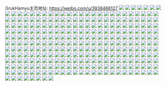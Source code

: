 GrukHamyu主页地址: https://weibo.com/u/3938468127 
![](https://wx4.sinaimg.cn/mw2000/eac0411fly1h7r3j3vln2j22c0351hdu.jpg) 
![](https://wx4.sinaimg.cn/mw2000/eac0411fly1h7ito2k6c4j211x1kw1kx.jpg) 
![](https://wx4.sinaimg.cn/mw2000/eac0411fly1h7ito59iwzj21r72mub2a.jpg) 
![](https://wx4.sinaimg.cn/mw2000/eac0411fly1h77gvqbss7j22c03401ky.jpg) 
![](https://wx4.sinaimg.cn/mw2000/eac0411fly1h77gvmvx19j22c03401ky.jpg) 
![](https://wx4.sinaimg.cn/mw2000/eac0411fly1h77gvs2k41j22c03404qr.jpg) 
![](https://wx4.sinaimg.cn/mw2000/eac0411fly1h77gwipodoj21o02yob2a.jpg) 
![](https://wx4.sinaimg.cn/mw2000/eac0411fly1h77gvg0wihj22c0340u0y.jpg) 
![](https://wx4.sinaimg.cn/mw2000/eac0411fly1h77gvk93g1j22c03404qq.jpg) 
![](https://wx4.sinaimg.cn/mw2000/eac0411fly1h77gvm0cspj22c0340qv6.jpg) 
![](https://wx4.sinaimg.cn/mw2000/eac0411fly1h77gvh55o7j20sg2dc1kx.jpg) 
![](https://wx4.sinaimg.cn/mw2000/eac0411fly1h77gvntj1sj22c0340u0x.jpg) 
![](https://wx4.sinaimg.cn/mw2000/eac0411fly1h77gvi1kfij22c0340kjn.jpg) 
![](https://wx4.sinaimg.cn/mw2000/eac0411fly1h77gvop6c8j22c03401ky.jpg) 
![](https://wx4.sinaimg.cn/mw2000/eac0411fly1h77gvpkdmtj22c0340hdu.jpg) 
![](https://wx4.sinaimg.cn/mw2000/eac0411fly1h77gvr7kfmj22c0340kjm.jpg) 
![](https://wx4.sinaimg.cn/mw2000/eac0411fly1h77gvja2slj22c0340b2b.jpg) 
![](https://wx4.sinaimg.cn/mw2000/eac0411fly1h76hc8wv4ij23402c0kjm.jpg) 
![](https://wx4.sinaimg.cn/mw2000/eac0411fly1h76hbsepx6j22c0340e82.jpg) 
![](https://wx4.sinaimg.cn/mw2000/eac0411fly1h76hcl3qmij22c0340x6p.jpg) 
![](https://wx4.sinaimg.cn/mw2000/eac0411fly1h76hbyoca5j22c03401kz.jpg) 
![](https://wx4.sinaimg.cn/mw2000/eac0411fly1h76hcmjsdgj22c0340x6p.jpg) 
![](https://wx4.sinaimg.cn/mw2000/eac0411fly1h76hbwt525j22c0340hdv.jpg) 
![](https://wx4.sinaimg.cn/mw2000/eac0411fly1h76hc0eu1sj22c033z7wj.jpg) 
![](https://wx4.sinaimg.cn/mw2000/eac0411fly1h76hc4iiozj22c0340kjo.jpg) 
![](https://wx4.sinaimg.cn/mw2000/eac0411fgy1h70k0evefsj20u0142wj8.jpg) 
![](https://wx4.sinaimg.cn/mw2000/eac0411fgy1h6tcgiknpvj20u01407cf.jpg) 
![](https://wx4.sinaimg.cn/mw2000/eac0411fgy1h6tcgbyptuj20u0140ahb.jpg) 
![](https://wx4.sinaimg.cn/mw2000/eac0411fgy1h6tcgk1bldj20u0140n2z.jpg) 
![](https://wx4.sinaimg.cn/mw2000/eac0411fgy1h6tcgl7k6lj20u0140q3s.jpg) 
![](https://wx4.sinaimg.cn/mw2000/eac0411fgy1h6tcgj1d7dj20u0140agn.jpg) 
![](https://wx4.sinaimg.cn/mw2000/eac0411fgy1h6tcglr5qaj20u0140wfd.jpg) 
![](https://wx4.sinaimg.cn/mw2000/eac0411fly1h5b8anhhccj20n00yijvm.jpg) 
![](https://wx4.sinaimg.cn/mw2000/eac0411fly1h3jn7sejcuj21ql2bfnpe.jpg) 
![](https://wx4.sinaimg.cn/mw2000/eac0411fly1h3jmbv347wj22c033zx6s.jpg) 
![](https://wx4.sinaimg.cn/mw2000/eac0411fly1h3jmbz5igbj22c033z4qt.jpg) 
![](https://wx4.sinaimg.cn/mw2000/eac0411fly1h3jmbo4ecxj22c03407wk.jpg) 
![](https://wx4.sinaimg.cn/mw2000/eac0411fly1h3jmbqj4xwj22by33yqv6.jpg) 
![](https://wx4.sinaimg.cn/mw2000/eac0411fly1h3jmc1xufej22c033zx6r.jpg) 
![](https://wx4.sinaimg.cn/mw2000/eac0411fly1h3jmbs1y77j22c033z1ky.jpg) 
![](https://wx4.sinaimg.cn/mw2000/eac0411fly1h3f16qrhb2j223b2sfhdv.jpg) 
![](https://wx4.sinaimg.cn/mw2000/eac0411fly1h3f17clvaij20n01ds49t.jpg) 
![](https://wx4.sinaimg.cn/mw2000/eac0411fly1h3f16m8kldj22c0340e83.jpg) 
![](https://wx4.sinaimg.cn/mw2000/eac0411fly1h3f16ogjbwj22c0340kjm.jpg) 
![](https://wx4.sinaimg.cn/mw2000/eac0411fly1h3f16jqp7ej22c0340x6q.jpg) 
![](https://wx4.sinaimg.cn/mw2000/eac0411fgy1h2xks6xxqoj227y2yye83.jpg) 
![](https://wx4.sinaimg.cn/mw2000/eac0411fgy1h2xkt6tf53j22c034bkjl.jpg) 
![](https://wx4.sinaimg.cn/mw2000/eac0411fgy1h2xks3kvgzj223b2n94qq.jpg) 
![](https://wx4.sinaimg.cn/mw2000/eac0411fgy1h2xkta0gtuj22tc240b29.jpg) 
![](https://wx4.sinaimg.cn/mw2000/eac0411fly1h2h93bwozzj22c0340b2b.jpg) 
![](https://wx4.sinaimg.cn/mw2000/eac0411fly1h2h93dt47sj22c0340x6q.jpg) 
![](https://wx4.sinaimg.cn/mw2000/eac0411fly1h2h938yh9kj217q1mce81.jpg) 
![](https://wx4.sinaimg.cn/mw2000/eac0411fly1h2h939zz9hj22c02c0x6p.jpg) 
![](https://wx4.sinaimg.cn/mw2000/eac0411fly1h2h94jpzyoj22c03401kz.jpg) 
![](https://wx4.sinaimg.cn/mw2000/eac0411fly1h1l35lw45tj22cd34ihdx.jpg) 
![](https://wx4.sinaimg.cn/mw2000/eac0411fly1h1l35rf14xj225i2xlb2c.jpg) 
![](https://wx4.sinaimg.cn/mw2000/eac0411fly1h1l35uce1uj216o1ldkjl.jpg) 
![](https://wx4.sinaimg.cn/mw2000/eac0411fly1h0mmz15490j22c0340e85.jpg) 
![](https://wx4.sinaimg.cn/mw2000/eac0411fly1h0mmz8vdw7j22c0340b2c.jpg) 
![](https://wx4.sinaimg.cn/mw2000/eac0411fly1h0mmyw104zj22c033zkjo.jpg) 
![](https://wx4.sinaimg.cn/mw2000/eac0411fly1h0k1h8858cj22c03584qu.jpg) 
![](https://wx4.sinaimg.cn/mw2000/eac0411fly1h0k1i2sggaj22c0340u0y.jpg) 
![](https://wx4.sinaimg.cn/mw2000/eac0411fly1h0k1h1ib9uj22c034p1l2.jpg) 
![](https://wx4.sinaimg.cn/mw2000/eac0411fly1h0k1i5p2juj22c0340e83.jpg) 
![](https://wx4.sinaimg.cn/mw2000/eac0411fly1h0k1hpfczgj22c034o4qt.jpg) 
![](https://wx4.sinaimg.cn/mw2000/eac0411fly1h0k1hj5yhmj22c034r7wl.jpg) 
![](https://wx4.sinaimg.cn/mw2000/eac0411fly1h0k1hczxcmj223f2x4x6s.jpg) 
![](https://wx4.sinaimg.cn/mw2000/eac0411fly1h0k1hsn9usj22c0340e84.jpg) 
![](https://wx4.sinaimg.cn/mw2000/eac0411fly1h0k1hzya4wj22c03404qv.jpg) 
![](https://wx4.sinaimg.cn/mw2000/eac0411fly1h0j1dswctwj22db35shdu.jpg) 
![](https://wx4.sinaimg.cn/mw2000/eac0411fly1h0j1dns5f7j22db35se82.jpg) 
![](https://wx4.sinaimg.cn/mw2000/eac0411fly1h09vo8otlej22c03407wk.jpg) 
![](https://wx4.sinaimg.cn/mw2000/eac0411fly1h09w85hnksj22c0340npe.jpg) 
![](https://wx4.sinaimg.cn/mw2000/eac0411fly1h09voxtezmj22c035dhdx.jpg) 
![](https://wx4.sinaimg.cn/mw2000/eac0411fly1h09vp1csmij21s035su0z.jpg) 
![](https://wx4.sinaimg.cn/mw2000/eac0411fly1h09w7pp8p2j20n01dqtjy.jpg) 
![](https://wx4.sinaimg.cn/mw2000/eac0411fly1h09w86cbenj20mz0yrn6c.jpg) 
![](https://wx4.sinaimg.cn/mw2000/eac0411fly1h09w7p6eymj22c03407wk.jpg) 
![](https://wx4.sinaimg.cn/mw2000/eac0411fly1h09w84fa6uj22c0340x6q.jpg) 
![](https://wx4.sinaimg.cn/mw2000/eac0411fly1h09vo9o2qnj23402c0x6p.jpg) 
![](https://wx4.sinaimg.cn/mw2000/eac0411fly1h09vom3875j22c0340b2a.jpg) 
![](https://wx4.sinaimg.cn/mw2000/eac0411fly1h09wcl2vxbj22c0340npg.jpg) 
![](https://wx4.sinaimg.cn/mw2000/eac0411fgy1gzc82vqm1vj23402c0hdu.jpg) 
![](https://wx4.sinaimg.cn/mw2000/eac0411fgy1gzc876keauj22c0340x6q.jpg) 
![](https://wx4.sinaimg.cn/mw2000/eac0411fgy1gzc853yawjj23402c0x6q.jpg) 
![](https://wx4.sinaimg.cn/mw2000/eac0411fly1gytg2id5o0j22c0340qv7.jpg) 
![](https://wx4.sinaimg.cn/mw2000/eac0411fly1gytg2fmjnoj22c0340e83.jpg) 
![](https://wx4.sinaimg.cn/mw2000/eac0411fly1gytg21ac90j22c03407wi.jpg) 
![](https://wx4.sinaimg.cn/mw2000/eac0411fly1gytg2k0jwgj22502up4qq.jpg) 
![](https://wx4.sinaimg.cn/mw2000/eac0411fly1gytg2dgxelj22c03404qs.jpg) 
![](https://wx4.sinaimg.cn/mw2000/eac0411fly1gytg1xoofvj220j2oq4qq.jpg) 
![](https://wx4.sinaimg.cn/mw2000/eac0411fly1gytg26o2n6j22c03404qq.jpg) 
![](https://wx4.sinaimg.cn/mw2000/eac0411fly1gytg2mw8cyj22c0340kjm.jpg) 
![](https://wx4.sinaimg.cn/mw2000/eac0411fly1gytg23xoqrj22c0340hdv.jpg) 
![](https://wx4.sinaimg.cn/mw2000/eac0411fly1gyq2cvu4utj22c03407wk.jpg) 
![](https://wx4.sinaimg.cn/mw2000/eac0411fly1gyq2c8qkyqj20xc3pcb2a.jpg) 
![](https://wx4.sinaimg.cn/mw2000/eac0411fly1gyq2cmgllnj21kw1kwdy9.jpg) 
![](https://wx4.sinaimg.cn/mw2000/eac0411fly1gyq2cl5duvj22c02s2qv7.jpg) 
![](https://wx4.sinaimg.cn/mw2000/eac0411fly1gyq2cbs3eij20xc3pc1ky.jpg) 
![](https://wx4.sinaimg.cn/mw2000/eac0411fly1gyq2cp8vdyj227x2ylqv6.jpg) 
![](https://wx4.sinaimg.cn/mw2000/eac0411fly1gyq2ca783kj20xc3pc4qq.jpg) 
![](https://wx4.sinaimg.cn/mw2000/eac0411fly1gyq2chl0ubj22c02wzhdv.jpg) 
![](https://wx4.sinaimg.cn/mw2000/eac0411fly1gyq2ceqeyvj22c02pjb2b.jpg) 
![](https://wx4.sinaimg.cn/mw2000/eac0411fly1gy59wqddfmj22c03401kz.jpg) 
![](https://wx4.sinaimg.cn/mw2000/eac0411fly1gy59vnof3wj20u01iqgtj.jpg) 
![](https://wx4.sinaimg.cn/mw2000/eac0411fly1gy59vzm6g6j23402c07wk.jpg) 
![](https://wx4.sinaimg.cn/mw2000/eac0411fly1gy59vsqffaj22c03401l0.jpg) 
![](https://wx4.sinaimg.cn/mw2000/eac0411fly1gy59w5udd5j22c0340e81.jpg) 
![](https://wx4.sinaimg.cn/mw2000/eac0411fly1gxv0hq2anuj22c0340x6p.jpg) 
![](https://wx4.sinaimg.cn/mw2000/eac0411fly1gxv0hwmebjj216o1n5hdt.jpg) 
![](https://wx4.sinaimg.cn/mw2000/eac0411fly1gxv0hsrd7uj22d2340e84.jpg) 
![](https://wx4.sinaimg.cn/mw2000/eac0411fly1gxu24ue30oj22c0340x6q.jpg) 
![](https://wx4.sinaimg.cn/mw2000/eac0411fly1gxv0i10awdj23402c0b2b.jpg) 
![](https://wx4.sinaimg.cn/mw2000/eac0411fly1gw26vhrbtuj23402c0npf.jpg) 
![](https://wx4.sinaimg.cn/mw2000/eac0411fly1gw26vpidgyj22c0340qv6.jpg) 
![](https://wx4.sinaimg.cn/mw2000/eac0411fly1gw26vlsi7uj23402c0x6q.jpg) 
![](https://wx4.sinaimg.cn/mw2000/004ixpttgy1gv4t1c21oqj62c0340kjo02.jpg) 
![](https://wx4.sinaimg.cn/mw2000/004ixpttly1gv00zv3tyfj60u0140tfs02.jpg) 
![](https://wx4.sinaimg.cn/mw2000/004ixpttly1gujwseb11bj627w2yj1l102.jpg) 
![](https://wx4.sinaimg.cn/mw2000/004ixpttly1gujoeg9av5j62c03404qu02.jpg) 
![](https://wx4.sinaimg.cn/mw2000/004ixpttly1gujwro3ekaj62c0327x6r02.jpg) 
![](https://wx4.sinaimg.cn/mw2000/004ixpttly1gujwsqu621j62c0323qv702.jpg) 
![](https://wx4.sinaimg.cn/mw2000/004ixpttly1gujohzzkt8j627d2xub2a02.jpg) 
![](https://wx4.sinaimg.cn/mw2000/004ixpttly1gujoebni53j62c0340x6s02.jpg) 
![](https://wx4.sinaimg.cn/mw2000/004ixpttly1gujoesd0doj62a231fe8402.jpg) 
![](https://wx4.sinaimg.cn/mw2000/004ixpttly1gujoejvhkbj62c0340qv802.jpg) 
![](https://wx4.sinaimg.cn/mw2000/004ixpttly1gujwran4upj623q2szb2b02.jpg) 
![](https://wx4.sinaimg.cn/mw2000/eac0411fly1gu4wpinzxyj22c0340x6q.jpg) 
![](https://wx4.sinaimg.cn/mw2000/eac0411fly1gu4wpa06d0j22c0340e84.jpg) 
![](https://wx4.sinaimg.cn/mw2000/eac0411fly1gu4wpdwq20j22aq32b7wl.jpg) 
![](https://wx4.sinaimg.cn/mw2000/004ixpttly1gu4wp5blx3j62c0340hdu02.jpg) 
![](https://wx4.sinaimg.cn/mw2000/eac0411fly1gtz9f0shnuj22c0340b2b.jpg) 
![](https://wx4.sinaimg.cn/mw2000/eac0411fly1gsd3t1axwej226y2x7hdt.jpg) 
![](https://wx4.sinaimg.cn/mw2000/eac0411fly1gsd3f5u0ksj22492tp4qz.jpg) 
![](https://wx4.sinaimg.cn/mw2000/eac0411fly1gsd3szax1dj21rs2czx6p.jpg) 
![](https://wx4.sinaimg.cn/mw2000/eac0411fly1gsd3t918h0j22c0340u1b.jpg) 
![](https://wx4.sinaimg.cn/mw2000/eac0411fly1gsd3tdth7oj22c0340npn.jpg) 
![](https://wx4.sinaimg.cn/mw2000/eac0411fly1gsd3fdkirkj22c0340x71.jpg) 
![](https://wx4.sinaimg.cn/mw2000/eac0411fly1gsd3tn3r03j221o2q9kjm.jpg) 
![](https://wx4.sinaimg.cn/mw2000/eac0411fly1gsd3tkl5yaj22c03407ws.jpg) 
![](https://wx4.sinaimg.cn/mw2000/eac0411fly1gsd3f863flj224i2txhdu.jpg) 
![](https://wx4.sinaimg.cn/mw2000/004ixpttly1gry7t4ougej623i2ybe8902.jpg) 
![](https://wx4.sinaimg.cn/mw2000/eac0411fly1grq78mc6dqj216o1kwe81.jpg) 
![](https://wx4.sinaimg.cn/mw2000/eac0411fly1grq78jpeywj216o1kwe81.jpg) 
![](https://wx4.sinaimg.cn/mw2000/eac0411fly1gredor1lppj216o1kwx6p.jpg) 
![](https://wx4.sinaimg.cn/mw2000/eac0411fly1gredot03n0j216o1kw7wj.jpg) 
![](https://wx4.sinaimg.cn/mw2000/eac0411fly1gr8x0yrxdfj216o1kwqv7.jpg) 
![](https://wx4.sinaimg.cn/mw2000/eac0411fly1gr8x1eg8s6j216o1kwhdv.jpg) 
![](https://wx4.sinaimg.cn/mw2000/eac0411fly1gr8x1837x4j216o1kwb2c.jpg) 
![](https://wx4.sinaimg.cn/mw2000/eac0411fly1gr8x0rtqvyj216o1kw4qs.jpg) 
![](https://wx4.sinaimg.cn/mw2000/eac0411fly1gqw50za1fxj216o1kw1kx.jpg) 
![](https://wx4.sinaimg.cn/mw2000/eac0411fly1gq8ztwdaclj216o1kwkjl.jpg) 
![](https://wx4.sinaimg.cn/mw2000/eac0411fly1gq8zukdmcsj22c0340kjv.jpg) 
![](https://wx4.sinaimg.cn/mw2000/eac0411fly1gq8ztq8yqij22c0340he1.jpg) 
![](https://wx4.sinaimg.cn/mw2000/eac0411fly1gq8zustmlbj22c021cu0x.jpg) 
![](https://wx4.sinaimg.cn/mw2000/eac0411fly1gq8ztz9dogj219x1kwb29.jpg) 
![](https://wx4.sinaimg.cn/mw2000/eac0411fly1gq8zunq4aej228d2z5e81.jpg) 
![](https://wx4.sinaimg.cn/mw2000/eac0411fly1gpv7mwdgouj216o1h4kil.jpg) 
![](https://wx4.sinaimg.cn/mw2000/eac0411fly1gpv7mxd2spj216o1h8e5v.jpg) 
![](https://wx4.sinaimg.cn/mw2000/eac0411fly1gp97gn1z6uj20q00yon55.jpg) 
![](https://wx4.sinaimg.cn/mw2000/eac0411fly1gnhmt5culuj216o1kw7wh.jpg) 
![](https://wx4.sinaimg.cn/mw2000/eac0411fly1gnhmt68wj4j216o1kw7wh.jpg) 
![](https://wx4.sinaimg.cn/mw2000/eac0411fly1gnhmt4a136j216o1kw7wh.jpg) 
![](https://wx4.sinaimg.cn/mw2000/eac0411fly1glza80jcjnj22502uoqv5.jpg) 
![](https://wx4.sinaimg.cn/mw2000/eac0411fly1glza7v4in4j216o1kwdts.jpg) 
![](https://wx4.sinaimg.cn/mw2000/eac0411fly1glza7wa1nwj20q20yr7bq.jpg) 
![](https://wx4.sinaimg.cn/mw2000/eac0411fly1gia5m4ytuij20u0140wqg.jpg) 
![](https://wx4.sinaimg.cn/mw2000/eac0411fly1gia5mml543j20u0140h03.jpg) 
![](https://wx4.sinaimg.cn/mw2000/eac0411fly1gia5m2k7stj20u0146gvi.jpg) 
![](https://wx4.sinaimg.cn/mw2000/eac0411fly1ggev92w3vlj214y1fmawe.jpg) 
![](https://wx4.sinaimg.cn/mw2000/eac0411fly1ggev93f3c6j216o1kwha7.jpg) 
![](https://wx4.sinaimg.cn/mw2000/eac0411fly1ggbkru62s0j216o1kwqv5.jpg) 
![](https://wx4.sinaimg.cn/mw2000/eac0411fly1ggbkrskrv1j216o1kwb29.jpg) 
![](https://wx4.sinaimg.cn/mw2000/eac0411fly1ggbkrvpjl4j216o1kwb29.jpg) 
![](https://wx4.sinaimg.cn/mw2000/eac0411fly1ggbkrweubdj216o1kwb29.jpg) 
![](https://wx4.sinaimg.cn/mw2000/eac0411fly1gg82ixem1jj216o1kwqv5.jpg) 
![](https://wx4.sinaimg.cn/mw2000/eac0411fly1gg82iyd7cqj216o1ir1kx.jpg) 
![](https://wx4.sinaimg.cn/mw2000/eac0411fly1gf2q07oj7mj216q1kw120.jpg) 
![](https://wx4.sinaimg.cn/mw2000/eac0411fly1gelbnfb6c8j216o1iq7wh.jpg) 
![](https://wx4.sinaimg.cn/mw2000/eac0411fly1geax8r8zkqj216o1j7b16.jpg) 
![](https://wx4.sinaimg.cn/mw2000/eac0411fly1geax8m39jej21y91wokjl.jpg) 
![](https://wx4.sinaimg.cn/mw2000/eac0411fly1geax8ijygjj216o1iz1kx.jpg) 
![](https://wx4.sinaimg.cn/mw2000/eac0411fly1geax8kb60qj218x1kw1kx.jpg) 
![](https://wx4.sinaimg.cn/mw2000/eac0411fly1gdr3jzeyahj20v8153b29.jpg) 
![](https://wx4.sinaimg.cn/mw2000/eac0411fly1gdr3k3o3w4j22ds1sg7wh.jpg) 
![](https://wx4.sinaimg.cn/mw2000/eac0411fly1gdr3k045m8j21dg1dg7ks.jpg) 
![](https://wx4.sinaimg.cn/mw2000/eac0411fly1gdr3jv27ywj20v015d7nn.jpg) 
![](https://wx4.sinaimg.cn/mw2000/eac0411fly1gdr3k250ajj20v015dh6x.jpg) 
![](https://wx4.sinaimg.cn/mw2000/eac0411fly1gdr3k180uwj20uh14n1kx.jpg) 
![](https://wx4.sinaimg.cn/mw2000/eac0411fly1gdr3jwluh8j20v80zyn95.jpg) 
![](https://wx4.sinaimg.cn/mw2000/eac0411fly1gdr3k4tondj21kw16nnk6.jpg) 
![](https://wx4.sinaimg.cn/mw2000/eac0411fly1gdr3jxmsnbj20v81517re.jpg) 
![](https://wx4.sinaimg.cn/mw2000/eac0411fly1gd1eddzmcmj216o1kwnoi.jpg) 
![](https://wx4.sinaimg.cn/mw2000/eac0411fly1gd1edguv3sj216o1kw1kx.jpg) 
![](https://wx4.sinaimg.cn/mw2000/eac0411fly1gd1edfpbgfj216o1kw1kx.jpg) 
![](https://wx4.sinaimg.cn/mw2000/eac0411fly1gd1edc4383j216o1kw7wh.jpg) 
![](https://wx4.sinaimg.cn/mw2000/eac0411fly1gcx46z15ctj216o1kw4qp.jpg) 
![](https://wx4.sinaimg.cn/mw2000/eac0411fly1gcmtild7ldj20v8150dzj.jpg) 
![](https://wx4.sinaimg.cn/mw2000/eac0411fly1gcmtimpxt1j20v814a7h5.jpg) 
![](https://wx4.sinaimg.cn/mw2000/eac0411fly1gcmtincxu8j20v80uldtl.jpg) 
![](https://wx4.sinaimg.cn/mw2000/eac0411fly1gcdnpkll08j20v915eh95.jpg) 
![](https://wx4.sinaimg.cn/mw2000/eac0411fly1gcdnpja1fwj20qb0z37di.jpg) 
![](https://wx4.sinaimg.cn/mw2000/eac0411fly1gcdnpns0wpj20v915h1ky.jpg) 
![](https://wx4.sinaimg.cn/mw2000/eac0411fly1gc5bwt3famj20w01kwqe2.jpg) 
![](https://wx4.sinaimg.cn/mw2000/eac0411fly1gc5420gsbjj20w01kw13o.jpg) 
![](https://wx4.sinaimg.cn/mw2000/eac0411fly1gc5421v1rkj20w01kw7fi.jpg) 
![](https://wx4.sinaimg.cn/mw2000/eac0411fly1gc542115voj20q91aigsk.jpg) 
![](https://wx4.sinaimg.cn/mw2000/eac0411fly1gc38wv1dbaj20ub15c17q.jpg) 
![](https://wx4.sinaimg.cn/mw2000/eac0411fly1gc38vueh07j20v9159npd.jpg) 
![](https://wx4.sinaimg.cn/mw2000/eac0411fly1gbyl9sesaoj20v915eu0y.jpg) 
![](https://wx4.sinaimg.cn/mw2000/eac0411fly1gbylav7rvnj20k00io76e.jpg) 
![](https://wx4.sinaimg.cn/mw2000/eac0411fly1gbylauiaocj20qg1b110v.jpg) 
![](https://wx4.sinaimg.cn/mw2000/eac0411fly1gbyl98oho1j21ap2b2e28.jpg) 
![](https://wx4.sinaimg.cn/mw2000/eac0411fly1gbylaqr7skj20v9158x6p.jpg) 
![](https://wx4.sinaimg.cn/mw2000/eac0411fly1gbylb2jmyoj20uz15bais.jpg) 
![](https://wx4.sinaimg.cn/mw2000/eac0411fly1gbyl9c5uwgj20v90uuqv5.jpg) 
![](https://wx4.sinaimg.cn/mw2000/eac0411fly1gbylazfor2j216a236h79.jpg) 
![](https://wx4.sinaimg.cn/mw2000/eac0411fly1gbylbdt548j20v915f1ky.jpg) 
![](https://wx4.sinaimg.cn/mw2000/eac0411fly1gbg311ofcwj20v30v3qlb.jpg) 
![](https://wx4.sinaimg.cn/mw2000/eac0411fly1gbg3128ukvj20v20v2ann.jpg) 
![](https://wx4.sinaimg.cn/mw2000/eac0411fly1gbg3114xg2j22c02c07wh.jpg) 
![](https://wx4.sinaimg.cn/mw2000/eac0411fly1gbg33r3vq7j22bb332x6s.jpg) 
![](https://wx4.sinaimg.cn/mw2000/eac0411fly1gbf04lo8xbj23402c0x6r.jpg) 
![](https://wx4.sinaimg.cn/mw2000/eac0411fly1gbf04kkajrj21sc2dse81.jpg) 
![](https://wx4.sinaimg.cn/mw2000/eac0411fly1gbf04pdk0lj21sg2dsb1h.jpg) 
![](https://wx4.sinaimg.cn/mw2000/eac0411fly1gbf04jtdl3j22c03407wi.jpg) 
![](https://wx4.sinaimg.cn/mw2000/eac0411fly1gbcel6jwt6j23402c0hdt.jpg) 
![](https://wx4.sinaimg.cn/mw2000/eac0411fly1gbcel9r3p9j218x1kwkaj.jpg) 
![](https://wx4.sinaimg.cn/mw2000/eac0411fly1gbcel8cjd0j20v9158u0x.jpg) 
![](https://wx4.sinaimg.cn/mw2000/eac0411fly1gbceldohb5j216q1kw1kx.jpg) 
![](https://wx4.sinaimg.cn/mw2000/eac0411fly1gbcel932i4j20v815iqeo.jpg) 
![](https://wx4.sinaimg.cn/mw2000/eac0411fly1gbcel9dy9tj20v90vd1fb.jpg) 
![](https://wx4.sinaimg.cn/mw2000/eac0411fly1gbcelbgw65j20v912ax6p.jpg) 
![](https://wx4.sinaimg.cn/mw2000/eac0411fly1gbcelcycb4j20v912dnpd.jpg) 
![](https://wx4.sinaimg.cn/mw2000/eac0411fly1gbcelaikkhj20v9152x6p.jpg) 
![](https://wx4.sinaimg.cn/mw2000/eac0411fly1gb48owczuaj22c0340b2a.jpg) 
![](https://wx4.sinaimg.cn/mw2000/eac0411fly1gav0x718e3j20v90v915d.jpg) 
![](https://wx4.sinaimg.cn/mw2000/eac0411fly1gav0xn0nigj20v815ctvr.jpg) 
![](https://wx4.sinaimg.cn/mw2000/eac0411fly1gav0x65ep9j20rs2aonpd.jpg) 
![](https://wx4.sinaimg.cn/mw2000/eac0411fly1gav0x7ynpsj20yu189qge.jpg) 
![](https://wx4.sinaimg.cn/mw2000/eac0411fly1gav0xljf7bj20v912yb2a.jpg) 
![](https://wx4.sinaimg.cn/mw2000/eac0411fly1gav0xb2ry5j20v913y4qq.jpg) 
![](https://wx4.sinaimg.cn/mw2000/eac0411fly1gav0xhkkxoj20v9146qv5.jpg) 
![](https://wx4.sinaimg.cn/mw2000/eac0411fly1gav0xei1ymj20v914s7wi.jpg) 
![](https://wx4.sinaimg.cn/mw2000/eac0411fly1gav11trua6j20v90yeb29.jpg) 
![](https://wx4.sinaimg.cn/mw2000/eac0411fly1gahd3ehkkqj20v914fu0x.jpg) 
![](https://wx4.sinaimg.cn/mw2000/eac0411fly1gahd3hufwgj20v914yx6p.jpg) 
![](https://wx4.sinaimg.cn/mw2000/eac0411fly1gahd3ku29hj20v90muhdt.jpg) 
![](https://wx4.sinaimg.cn/mw2000/eac0411fly1gahd3a70y1j20v9153x6p.jpg) 
![](https://wx4.sinaimg.cn/mw2000/eac0411fly1ga84i7cy4ej20v913unpd.jpg) 
![](https://wx4.sinaimg.cn/mw2000/eac0411fly1ga2f19th9nj21w02iokjm.jpg) 
![](https://wx4.sinaimg.cn/mw2000/eac0411fly1g9pljyy6t3j20v911rkjl.jpg) 
![](https://wx4.sinaimg.cn/mw2000/eac0411fly1g9pljxtopfj216q1kwnj5.jpg) 
![](https://wx4.sinaimg.cn/mw2000/eac0411fly1g9iovunb1wj21kw16o4qp.jpg) 
![](https://wx4.sinaimg.cn/mw2000/eac0411fly1g9iou363txj20rs15o7o8.jpg) 
![](https://wx4.sinaimg.cn/mw2000/eac0411fly1g9iovsuf6hj21kw1jh4qp.jpg) 
![](https://wx4.sinaimg.cn/mw2000/eac0411fly1g9iot839kyj22c02c0e38.jpg) 
![](https://wx4.sinaimg.cn/mw2000/eac0411fly1g9ij59boi7j20v80n4drc.jpg) 
![](https://wx4.sinaimg.cn/mw2000/eac0411fly1g9amxpg96gj216q1kw1kx.jpg) 
![](https://wx4.sinaimg.cn/mw2000/eac0411fly1g8pskfjgl1j20v9153x10.jpg) 
![](https://wx4.sinaimg.cn/mw2000/eac0411fly1g8hpl58drzj20v91504jo.jpg) 
![](https://wx4.sinaimg.cn/mw2000/eac0411fly1g8d45hqyn3j21sg2dse81.jpg) 
![](https://wx4.sinaimg.cn/mw2000/eac0411fly1g77gwqsijcj22yo2804qq.jpg) 
![](https://wx4.sinaimg.cn/mw2000/eac0411fly1g6vwm5if1uj22yo2ajb29.jpg) 
![](https://wx4.sinaimg.cn/mw2000/eac0411fly1g6mi6pjqt9j22yo280e82.jpg) 
![](https://wx4.sinaimg.cn/mw2000/eac0411fly1g6mi6o7szej22yo280e82.jpg) 
![](https://wx4.sinaimg.cn/mw2000/eac0411fly1g6fmg60q5uj22c02c0e81.jpg) 
![](https://wx4.sinaimg.cn/mw2000/eac0411fly1g6fmg7zaa9j22c03404qr.jpg) 
![](https://wx4.sinaimg.cn/mw2000/eac0411fly1g6fmg4oy2mj22c0340qv6.jpg) 
![](https://wx4.sinaimg.cn/mw2000/eac0411fly1g6es12nb7jj22c0340qv6.jpg) 
![](https://wx4.sinaimg.cn/mw2000/eac0411fly1g6fmg9fyhmj22c02c0u0x.jpg) 
![](https://wx4.sinaimg.cn/mw2000/eac0411fly1g6es22k682j22c0340npe.jpg) 
![](https://wx4.sinaimg.cn/mw2000/eac0411fly1g5mr66qcjbj22c02xfx6q.jpg) 
![](https://wx4.sinaimg.cn/mw2000/eac0411fly1g5dlcehqcrj22c03407wi.jpg) 
![](https://wx4.sinaimg.cn/mw2000/eac0411fly1g5dlcawj5nj22c03407wi.jpg) 
![](https://wx4.sinaimg.cn/mw2000/eac0411fly1g50s81ctfnj21sg2ds4ln.jpg) 
![](https://wx4.sinaimg.cn/mw2000/eac0411fly1g4zpsb0bpuj20yo0q0k0r.jpg) 
![](https://wx4.sinaimg.cn/mw2000/eac0411fly1g4lqr5j3sij20v90u54qp.jpg) 
![](https://wx4.sinaimg.cn/mw2000/eac0411fly1g4cjscr43gj22ip1w1e83.jpg) 
![](https://wx4.sinaimg.cn/mw2000/eac0411fly1g4bhrztxwij22ip1w1kjn.jpg) 
![](https://wx4.sinaimg.cn/mw2000/eac0411fly1g4bhrti1xpj22ip1w1e83.jpg) 
![](https://wx4.sinaimg.cn/mw2000/eac0411fly1g48tr6x5ptj213z0u0q7r.jpg) 
![](https://wx4.sinaimg.cn/mw2000/eac0411fly1g48tr8iaq7j213y0u0gsk.jpg) 
![](https://wx4.sinaimg.cn/mw2000/eac0411fly1g48tr9dijej20ku0kuwhr.jpg) 
![](https://wx4.sinaimg.cn/mw2000/eac0411fly1g48trapzyaj20rs0kbtf6.jpg) 
![](https://wx4.sinaimg.cn/mw2000/eac0411fly1g48trce7vqj213y0u045e.jpg) 
![](https://wx4.sinaimg.cn/mw2000/eac0411fly1g48tr5nvumj213y0u0gqu.jpg) 
![](https://wx4.sinaimg.cn/mw2000/eac0411fly1g20568ypa3j21400u0q9p.jpg) 
![](https://wx4.sinaimg.cn/mw2000/eac0411fly1g20567q72pj22ip1w1hdv.jpg) 
![](https://wx4.sinaimg.cn/mw2000/eac0411fly1g20569k301j213z0u0q7r.jpg) 
